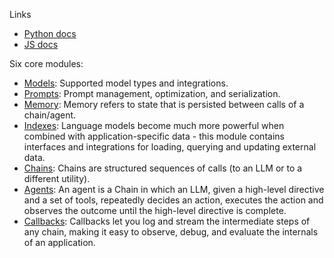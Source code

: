 Links
- [Python docs](https://python.langchain.com/en/latest/index.html)
- [JS docs](https://js.langchain.com/docs/)

Six core modules:
-   [Models](https://python.langchain.com/en/latest/modules/models.html): Supported model types and integrations.
-   [Prompts](https://python.langchain.com/en/latest/modules/prompts.html): Prompt management, optimization, and serialization.
-   [Memory](https://python.langchain.com/en/latest/modules/memory.html): Memory refers to state that is persisted between calls of a chain/agent.
-   [Indexes](https://python.langchain.com/en/latest/modules/indexes.html): Language models become much more powerful when combined with application-specific data - this module contains interfaces and integrations for loading, querying and updating external data.
-   [Chains](https://python.langchain.com/en/latest/modules/chains.html): Chains are structured sequences of calls (to an LLM or to a different utility).
-   [Agents](https://python.langchain.com/en/latest/modules/agents.html): An agent is a Chain in which an LLM, given a high-level directive and a set of tools, repeatedly decides an action, executes the action and observes the outcome until the high-level directive is complete.
-   [Callbacks](https://python.langchain.com/en/latest/modules/callbacks/getting_started.html): Callbacks let you log and stream the intermediate steps of any chain, making it easy to observe, debug, and evaluate the internals of an application.
